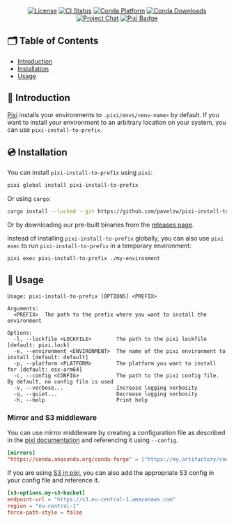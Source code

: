 <div align="center">

[![License][license-badge]](LICENSE)
[![CI Status][ci-badge]][ci]
[![Conda Platform][conda-badge]][conda-url]
[![Conda Downloads][conda-downloads-badge]][conda-url]
[![Project Chat][chat-badge]][chat-url]
[![Pixi Badge][pixi-badge]][pixi-url]

[license-badge]: https://img.shields.io/github/license/pavelzw/pixi-install-to-prefix?style=flat-square
[ci-badge]: https://img.shields.io/github/actions/workflow/status/pavelzw/pixi-install-to-prefix/ci.yml?style=flat-square&branch=main
[ci]: https://github.com/pavelzw/pixi-install-to-prefix/actions/
[conda-badge]: https://img.shields.io/conda/vn/conda-forge/pixi-install-to-prefix?style=flat-square
[conda-downloads-badge]: https://img.shields.io/conda/dn/conda-forge/pixi-install-to-prefix?style=flat-square
[conda-url]: https://prefix.dev/channels/conda-forge/packages/pixi-install-to-prefix
[chat-badge]: https://img.shields.io/discord/1082332781146800168.svg?label=&logo=discord&logoColor=ffffff&color=7389D8&labelColor=6A7EC2&style=flat-square
[chat-url]: https://discord.gg/kKV8ZxyzY4
[pixi-badge]: https://img.shields.io/endpoint?url=https://raw.githubusercontent.com/prefix-dev/pixi/main/assets/badge/v0.json&style=flat-square
[pixi-url]: https://pixi.sh

</div>

## 🗂 Table of Contents

- [Introduction](#-introduction)
- [Installation](#-installation)
- [Usage](#-usage)

## 📖 Introduction

[Pixi](https://pixi.sh) installs your environments to `.pixi/envs/<env-name>` by default.
If you want to install your environment to an arbitrary location on your system, you can use `pixi-install-to-prefix`.

## 💿 Installation

You can install `pixi-install-to-prefix` using `pixi`:

```bash
pixi global install pixi-install-to-prefix
```

Or using `cargo`:

```bash
cargo install --locked --git https://github.com/pavelzw/pixi-install-to-prefix.git
```

Or by downloading our pre-built binaries from the [releases page](https://github.com/pavelzw/pixi-install-to-prefix/releases).

Instead of installing `pixi-install-to-prefix` globally, you can also use `pixi exec` to run `pixi-install-to-prefix` in a temporary environment:

```bash
pixi exec pixi-install-to-prefix ./my-environment
```

## 🎯 Usage

```text
Usage: pixi-install-to-prefix [OPTIONS] <PREFIX>

Arguments:
  <PREFIX>  The path to the prefix where you want to install the environment

Options:
  -l, --lockfile <LOCKFILE>        The path to the pixi lockfile [default: pixi.lock]
  -e, --environment <ENVIRONMENT>  The name of the pixi environment to install [default: default]
  -p, --platform <PLATFORM>        The platform you want to install for [default: osx-arm64]
  -c, --config <CONFIG>            The path to the pixi config file. By default, no config file is used
  -v, --verbose...                 Increase logging verbosity
  -q, --quiet...                   Decrease logging verbosity
  -h, --help                       Print help
```

### Mirror and S3 middleware

You can use mirror middleware by creating a configuration file as described in the [pixi documentation](https://pixi.sh/latest/reference/pixi_configuration/#mirror-configuration) and referencing it using `--config`.

```toml
[mirrors]
"https://conda.anaconda.org/conda-forge" = ["https://my.artifactory/conda-forge"]
```

If you are using [S3 in pixi](https://pixi.sh/latest/deployment/s3/), you can also add the appropriate S3 config in your config file and reference it.

```toml
[s3-options.my-s3-bucket]
endpoint-url = "https://s3.eu-central-1.amazonaws.com"
region = "eu-central-1"
force-path-style = false
```
